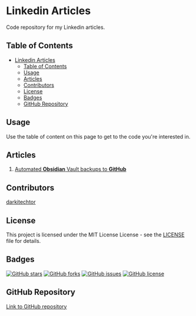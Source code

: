 # Linkedin Articles

Code repository for my Linkedin articles.

## Table of Contents

- [Linkedin Articles](#linkedin-articles)
  - [Table of Contents](#table-of-contents)
  - [Usage](#usage)
  - [Articles](#articles)
  - [Contributors](#contributors)
  - [License](#license)
  - [Badges](#badges)
  - [GitHub Repository](#github-repository)

## Usage

Use the table of content on this page to get to the code you're interested in.

## Articles

1. [Automated **Obsidian** Vault backups to **GitHub**](automated-obsidian-vault-backups-to-github/main_page.md)

## Contributors

[darkitechtor](https://github.com/darkitechtor)

## License

This project is licensed under the MIT License License - see the [LICENSE](LICENSE) file for details.

## Badges

[![GitHub stars](https://img.shields.io/github/stars/Linkedin-Articles)](https://github.com/darkitechtor/Linkedin-Articles/stargazers)
[![GitHub forks](https://img.shields.io/github/forks/Linkedin-Articles)](https://github.com/darkitechtor/Linkedin-Articles/network/members)
[![GitHub issues](https://img.shields.io/github/issues/Linkedin-Articles)](https://github.com/darkitechtor/Linkedin-Articles/issues)
[![GitHub license](https://img.shields.io/github/license/Linkedin-Articles)](https://github.com/darkitechtor/Linkedin-Articles/blob/master/LICENSE)

## GitHub Repository

[Link to GitHub repository](https://github.com/darkitechtor/Linkedin-Articles)
